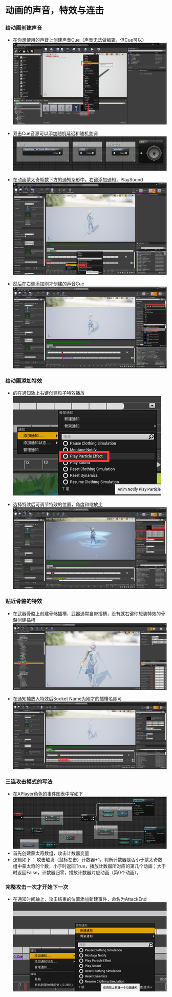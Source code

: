 # 动画的声音，特效与连击

### 给动画创建声音

* 在你想使用的声音上创建声音Cue（声音无法做编辑，但Cue可以）
![](./img/05.2.png)

* 双击Cue音源可以添加随机延迟和随机变调
![](./img/05.4.png)

* 在动画蒙太奇帧数下方的通知条形中，右键添加通知，PlaySound
![](./img/05.1.png)

* 然后在右侧添加刚才创建的声音Cue
![](./img/05.3.png)

### 给动画添加特效
* 的在通知轨上右键创建粒子特效播放
![](./img/05.5.png)

* 选择特效后可调节特效的位置，角度和缩放比
![](./img/05.6.png)

### 贴近骨骼的特效
* 在武器骨骼上创建骨骼插槽，武器通常自带插槽，没有就右键你想装特效的骨骼创建插槽
![](./img/05.8.png)

* 在通知轴放入特效后Socket Name为刚才的插槽名即可
![](./img/05.9.png)

### 三连攻击模式的写法
* 在APlayer角色的事件图表中写如下
![](./img/05.7.png)
* 首先创建蒙太奇数组，攻击计数器变量
* 逻辑如下：
攻击触发（鼠标左击）计数器+1，判断计数器是否小于蒙太奇数组中蒙太奇的个数，小于时返回True，播放计数器所对应的第几个动画；大于时返回False，计数器归零，播放计数器对应动画（第0个动画）。

### 完整攻击一次才开始下一次
* 在通知时间轴上，攻击结束的位置添加新建事件，命名为AttackEnd
![](./img/05.10.png)